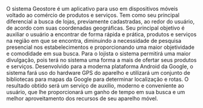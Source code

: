 O sistema Geostore é um aplicativo para uso em dispositivos móveis voltado ao comércio de produtos e serviços. Tem como seu principal diferencial a busca de lojas, previamente cadastradas, ao redor do usuário, de acordo com suas coordenadas geográficas. Seu principal objetivo é auxiliar o usuário a encontrar de forma rápida e prática, produtos e serviços na região em que se encontra, diminuindo a necessidade de pesquisa presencial nos estabelecimentos e proporcionando uma maior objetividade e comodidade em sua busca. Para o lojista o sistema permitirá uma maior divulgação, pois terá no sistema uma forma a mais de ofertar seus produtos e serviços. Desenvolvido para a moderna plataforma Android da Google, o sistema fará uso do hardware GPS do aparelho e utilizará um conjunto de bibliotecas para mapas da Google para determinar localização e rotas. O resultado obtido será um serviço de auxilio, moderno e conveniente ao usuário, que lhe proporcionará um ganho de tempo em sua busca e um melhor aproveitamento dos recursos de seu aparelho móvel.